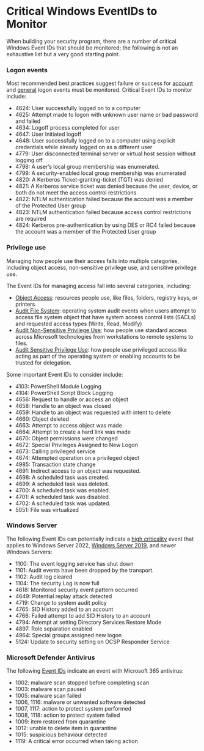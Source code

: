 # Critical Windows EventIDs to Monitor

When building your security program, there are a number of critical Windows Event IDs that should be monitored; the following is not an exhaustive list but a very good starting point.

### Logon events

Most recommended best practices suggest failure or success for [account](https://learn.microsoft.com/en-us/windows/security/threat-protection/auditing/basic-audit-logon-events) and [general](https://learn.microsoft.com/en-us/windows/security/threat-protection/auditing/basic-audit-logon-events) logon events must be monitored. Critical Event IDs to monitor include:

* 4624: User successfully logged on to a computer
* 4625: Attempt made to logon with unknown user name or bad password and failed
* 4634: Logoff process completed for user
* 4647: User Initiated logoff
* 4648: User successfully logged on to a computer using explicit credentials while already logged on as a different user
* 4779: User disconnected terminal server or virtual host session without logging off
* 4798: A user’s local group membership was enumerated.
* 4799: A security-enabled local group membership was enumerated
* 4820: A Kerberos Ticket-granting-ticket (TGT) was denied
* 4821: A Kerberos service ticket was denied because the user, device, or both do not meet the access control restrictions
* 4822: NTLM authentication failed because the account was a member of the Protected User group
* 4823: NTLM authentication failed because access control restrictions are required
* 4824: Kerberos pre-authentication by using DES or RC4 failed because the account was a member of the Protected User group

### Privilege use

Managing how people use their access falls into multiple categories, including object access, non-sensitive privilege use, and sensitive privilege use.

The Event IDs for managing access fall into several categories, including:

* [Object Access](https://learn.microsoft.com/en-us/windows/security/threat-protection/auditing/audit-other-object-access-events): resources people use, like files, folders, registry keys, or printers.
* [Audit File System](https://learn.microsoft.com/en-us/windows/security/threat-protection/auditing/audit-file-system): operating system audit events when users attempt to access file system object that have system access control lists (SACLs) and requested access types (Write, Read, Modify)
* [Audit Non-Sensitive Privilege Use](https://learn.microsoft.com/en-us/windows/security/threat-protection/auditing/audit-non-sensitive-privilege-use): how people use standard access across Microsoft technologies from workstations to remote systems to files.
* [Audit Sensitive Privilege Use](https://learn.microsoft.com/en-us/windows/security/threat-protection/auditing/audit-non-sensitive-privilege-use): how people use privileged access like acting as part of the operating system or enabling accounts to be trusted for delegation.

Some important Event IDs to consider include:

* 4103: PowerShell Module Logging
* 4104: PowerShell Script Block Logging
* 4656: Request to handle or access an object
* 4658: Handle to an object was closed
* 4659: Handle to an object was requested with intent to delete
* 4660: Object deleted
* 4663: Attempt to access object was made
* 4664: Attempt to create a hard link was made
* 4670: Object permissions were changed
* 4672: Special Privileges Assigned to New Logon
* 4673: Calling privileged service
* 4674: Attempted operation on a privileged object
* 4985: Transaction state change
* 4691: Indirect access to an object was requested.
* 4698: A scheduled task was created.
* 4699: A scheduled task was deleted.
* 4700: A scheduled task was enabled.
* 4701: A scheduled task was disabled.
* 4702: A scheduled task was updated.
* 5051: File was virtualized

### Windows Server

The following Event IDs can potentially indicate a [high criticality](https://learn.microsoft.com/en-us/windows-server/identity/ad-ds/plan/appendix-l--events-to-monitor) event that applies to Windows Server 2022, [Windows Server 2019,](https://graylog.org/post/monitoring-microsoft-sql-server-login-audit-events-in-graylog/) and newer Windows Servers:

* 1100: The event logging service has shut down
* 1101: Audit events have been dropped by the transport.
* 1102: Audit log cleared
* 1104: The security Log is now full
* 4618: Monitored security event pattern occurred
* 4649: Potential replay attack detected
* 4719: Change to system audit policy
* 4765: SID History added to an account
* 4766: Failed attempt to add SID History to an account
* 4794: Attempt at setting Directory Services Restore Mode
* 4897: Role separation enabled
* 4964: Special groups assigned new logon
* 5124: Update to security setting on OCSP Responder Service

### Microsoft Defender Antivirus

The following [Event IDs](https://learn.microsoft.com/en-us/microsoft-365/security/defender-endpoint/troubleshoot-microsoft-defender-antivirus?view=o365-worldwide) indicate an event with Microsoft 365 antivirus:

* 1002: malware scan stopped before completing scan
* 1003: malware scan paused
* 1005: malware scan failed
* 1006, 1116: malware or unwanted software detected
* 1007, 1117: action to protect system performed
* 1008, 1118: action to protect system failed
* 1009: item restored from quarantine
* 1012: unable to delete item in quarantine
* 1015: suspicious behaviour detected
* 1119: A critical error occurred when taking action
